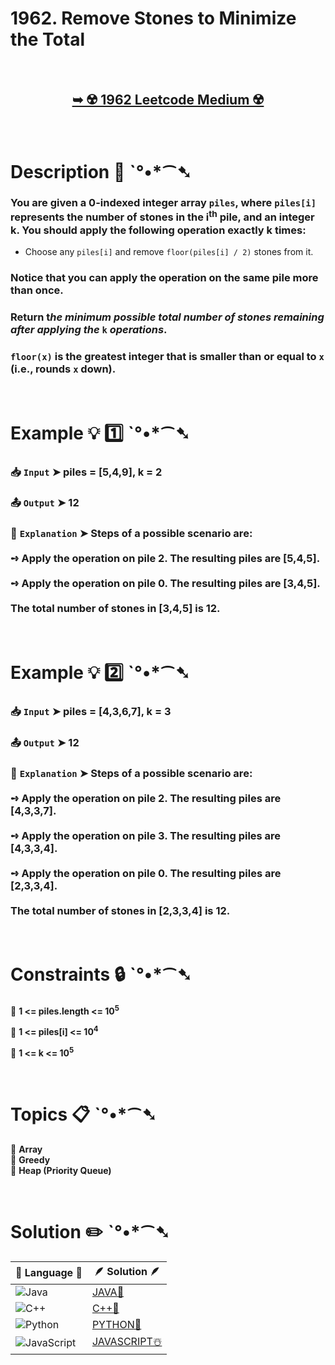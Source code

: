 # 1962. Remove Stones to Minimize the Total

</br>

<h2 align="center"> 

<a href="https://leetcode.com/problems/remove-stones-to-minimize-the-total/description/"><strong>➥ ☢️ 1962 Leetcode Medium ☢️ </strong></a>
</h2>

</br>

# Description 📜 ˋ°•*⁀➷

### You are given a 0-indexed integer array `piles`, where `piles[i]` represents the number of stones in the i<sup>th</sup> pile, and an integer k. You should apply the following operation exactly k times:

- Choose any `piles[i]` and remove `floor(piles[i] / 2)` stones from it.

### Notice that you can apply the operation on the same pile more than once.

### Return t*he minimum possible total number of stones remaining after applying the* `k` *operations*.

### `floor(x)` is the greatest integer that is smaller than or equal to `x` (i.e., rounds `x` down).

</br>

# Example 💡 1️⃣ ˋ°•*⁀➷

  ### 📥 `Input`  ➤ piles = [5,4,9], k = 2

  ### 📤 `Output`  ➤ 12

  ### 🔦 `Explanation`  ➤ Steps of a possible scenario are:</br></br>➺ Apply the operation on pile 2. The resulting piles are [5,4,5].</br></br>➺ Apply the operation on pile 0. The resulting piles are [3,4,5].</br></br> The total number of stones in [3,4,5] is 12.

</br>

# Example 💡 2️⃣ ˋ°•*⁀➷

  ### 📥 `Input` ➤ piles = [4,3,6,7], k = 3

  ### 📤 `Output`  ➤ 12

  ### 🔦 `Explanation` ➤ Steps of a possible scenario are:</br></br>➺ Apply the operation on pile 2. The resulting piles are [4,3,3,7].</br></br>➺ Apply the operation on pile 3. The resulting piles are [4,3,3,4].</br></br>➺ Apply the operation on pile 0. The resulting piles are [2,3,3,4].</br></br> The total number of stones in [2,3,3,4] is 12.

</br>

# Constraints 🔒 ˋ°•*⁀➷

🔹 **1 <= piles.length <= 10<sup>5</sup>** </br>

🔹 **1 <= piles[i] <= 10<sup>4</sup>** </br>

🔹 **1 <= k <= 10<sup>5</sup>** </br>

</br>

# Topics 📋 ˋ°•*⁀➷

🔸 **Array**  </br>
🔸 **Greedy**  </br>
🔸 **Heap (Priority Queue)**  </br>

</br>

# Solution ✏️ ˋ°•*⁀➷

| 📒 Language 📒  | 🪶 Solution 🪶 |
| ------------- | ------------- |
|  ![Java](https://img.shields.io/badge/java-%23ED8B00.svg?style=for-the-badge&logo=openjdk&logoColor=white)  | [JAVA🍁](https://github.com/Prakhar-002/LEETCODE/blob/main/%F0%9F%8E%AD%20LEVEL%20wise%20que%20with%20solution%20%F0%9F%8E%AF/%E2%98%A2%EF%B8%8F%20Medium%20%E2%98%A2%EF%B8%8F/%E2%98%A2%EF%B8%8F%20Medium%201962.%20Remove%20Stones%20to%20Minimize%20the%20Total%20%E2%98%83%EF%B8%8F%20%F0%9F%8D%81%20%F0%9F%8D%B0%20%F0%9F%8E%B2/%F0%9F%8D%81JAVA%20-%201962.%20Remove%20Stones%20to%20Minimize%20the%20Total.java) |
|  ![C++](https://img.shields.io/badge/c++-%2300599C.svg?style=for-the-badge&logo=c%2B%2B&logoColor=white)  | [C++🎲](https://github.com/Prakhar-002/LEETCODE/blob/main/%F0%9F%8E%AD%20LEVEL%20wise%20que%20with%20solution%20%F0%9F%8E%AF/%E2%98%A2%EF%B8%8F%20Medium%20%E2%98%A2%EF%B8%8F/%E2%98%A2%EF%B8%8F%20Medium%201962.%20Remove%20Stones%20to%20Minimize%20the%20Total%20%E2%98%83%EF%B8%8F%20%F0%9F%8D%81%20%F0%9F%8D%B0%20%F0%9F%8E%B2/%F0%9F%8E%B2CPP%20-%201962.%20Remove%20Stones%20to%20Minimize%20the%20Total.cpp)  |
|  ![Python](https://img.shields.io/badge/python-3670A0?style=for-the-badge&logo=python&logoColor=ffdd54)    | [PYTHON🍰](https://github.com/Prakhar-002/LEETCODE/blob/main/%F0%9F%8E%AD%20LEVEL%20wise%20que%20with%20solution%20%F0%9F%8E%AF/%E2%98%A2%EF%B8%8F%20Medium%20%E2%98%A2%EF%B8%8F/%E2%98%A2%EF%B8%8F%20Medium%201962.%20Remove%20Stones%20to%20Minimize%20the%20Total%20%E2%98%83%EF%B8%8F%20%F0%9F%8D%81%20%F0%9F%8D%B0%20%F0%9F%8E%B2/%F0%9F%8D%B0PYTHON%20-%201962.%20Remove%20Stones%20to%20Minimize%20the%20Total.py) |
| ![JavaScript](https://img.shields.io/badge/javascript-%23323330.svg?style=for-the-badge&logo=javascript&logoColor=%23F7DF1E)   | [JAVASCRIPT☃️](https://github.com/Prakhar-002/LEETCODE/blob/main/%F0%9F%8E%AD%20LEVEL%20wise%20que%20with%20solution%20%F0%9F%8E%AF/%E2%98%A2%EF%B8%8F%20Medium%20%E2%98%A2%EF%B8%8F/%E2%98%A2%EF%B8%8F%20Medium%201962.%20Remove%20Stones%20to%20Minimize%20the%20Total%20%E2%98%83%EF%B8%8F%20%F0%9F%8D%81%20%F0%9F%8D%B0%20%F0%9F%8E%B2/%E2%98%83%EF%B8%8FJAVASCRIPT%20-%201962.%20Remove%20Stones%20to%20Minimize%20the%20Total.js) |
